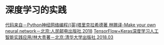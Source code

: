 # 深度学习的实践
<a href="https://github.com/zhangyu13141/DeepLearning/blob/master/nerul-network/part2.ipynb">代码来自－Python神经网络编程/(英)塔里克拉希德著 林赐译-Make your own neural network－北京:人民邮电出版社,2018</a>
<a href="">TensorFlow+Keras深度学习人工智能实践应用/林大贵著－北京:清华大学出版社,2018.03</a>


